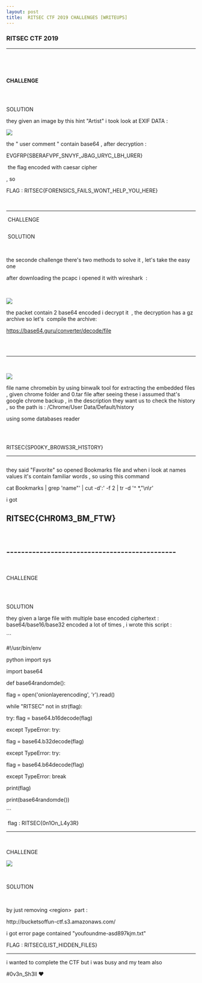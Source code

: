 ```yaml
---
layout: post
title:  RITSEC CTF 2019 CHALLENGES [WRITEUPS]
---
```

<h3><strong>RITSEC CTF 2019 </strong></h3>

<hr>


<p>&nbsp;</p>
<p>&nbsp;</p>
<p><strong>CHALLENGE</strong></p>
<p><img src="https://github.com/0xy4hy4/0xy4hy4.github.io/blob/master/_posts/RITSEC_img/Screenshot%20from%202019-11-18%2023-26-48.png?raw=true" alt="" /></p>
<p>&nbsp;</p>
<p>SOLUTION</p>
<p>they given an image by this hint "Artist" i took look at EXIF DATA :</p>
<p><img src="https://github.com/0xy4hy4/0xy4hy4.github.io/blob/master/_posts/RITSEC_img/Screenshot%20from%202019-11-18%2023-37-34.png?raw=true" /></p>
<p>the " user comment " contain base64 , after decryption :</p>
<p>EVGFRP{SBERAFVPF_SNVYF_JBAG_URYC_LBH_URER}</p>
<p>&nbsp;the flag encoded with caesar cipher&nbsp;</p>
<p>, so&nbsp;</p>
<p>FLAG :&nbsp;RITSEC{FORENSICS_FAILS_WONT_HELP_YOU_HERE}</p>
<p>&nbsp;</p>
<hr />
<p>&nbsp;CHALLENGE</p>
<p><img src="https://github.com/0xy4hy4/0xy4hy4.github.io/blob/master/_posts/RITSEC_img/Screenshot%20from%202019-11-18%2023-59-23.png?raw=true" alt="" /></p>
<p>&nbsp;SOLUTION</p>
<p>&nbsp;</p>
<p>the seconde challenge there's two methods to solve it , let's take the easy one</p>
<p>after downloading the pcapc i opened it with wireshark&nbsp; :</p>
<p>&nbsp;</p>
<p><img src="https://github.com/0xy4hy4/0xy4hy4.github.io/blob/master/_posts/RITSEC_img/Screenshot%20from%202019-11-18%2018-32-10.png?raw=true" /></p>
<p>the packet contain 2 base64 encoded i decrypt it&nbsp; , the decryption has a gz archive so let's&nbsp; compile the archive:</p>
<p><a href="https://base64.guru/converter/decode/file">https://base64.guru/converter/decode/file</a></p>
<p>&nbsp;</p>
<p><img src="https://github.com/0xy4hy4/0xy4hy4.github.io/blob/master/_posts/RITSEC_img/Screenshot%20from%202019-11-18%2018-45-09.png?raw=true" alt="" /></p>
<hr />
<p>&nbsp;</p>
<p><img src="https://github.com/0xy4hy4/0xy4hy4.github.io/blob/master/_posts/RITSEC_img/Screenshot%20from%202019-11-18%2018-54-10.png?raw=true" /></p>
<p>file name chromebin by using binwalk tool for extracting the embedded files , given chrome folder and 0.tar file after seeing these i assumed that's google chrome backup , in the description they want us to check the history , so the path is : /Chrome/User Data/Default/history</p>
<p>using some databases reader&nbsp;</p>
<p><img src="https://github.com/0xy4hy4/0xy4hy4.github.io/blob/master/_posts/RITSEC_img/Screenshot%20from%202019-11-18%2019-07-53.png?raw=true" alt="" /></p>
<p>&nbsp;</p>
<p>RITSEC{SP00KY_BR0WS3R_H1ST0RY}</p>
<hr />
<p><img src="https://github.com/0xy4hy4/0xy4hy4.github.io/blob/master/_posts/RITSEC_img/Screenshot%20from%202019-11-18%2019-09-42.png?raw=true" alt="" /></p>
<p>they said "Favorite" so opened Bookmarks file and when i look at names values it's contain familiar words , so using this command&nbsp;</p>
<p>cat Bookmarks | grep 'name"' | cut -d':' -f 2 | tr -d '^ *,"\n\r'</p>
<p>i got</p>
<h2>RITSEC{CHR0M3_BM_FTW}</h2>
<p>&nbsp;</p>
<h2>----------------------------------------------</h2>
<p>&nbsp;</p>
<p>CHALLENGE</p>
<p><img src="https://github.com/0xy4hy4/0xy4hy4.github.io/blob/master/_posts/RITSEC_img/Screenshot%20from%202019-11-18%2021-02-21.png?raw=true" alt="" /></p>
<p>&nbsp;</p>
<p>SOLUTION&nbsp;</p>
<p>they given a large file with multiple base encoded ciphertext : base64/base16/base32 encoded a lot of times , i wrote this script :</p>
<p>```</p>
<p>#!/usr/bin/env</p>
<p>python import sys</p>
<p>import base64</p>
<p>def base64randomde():</p>
<p>flag = open('onionlayerencoding', 'r').read()</p>
<p>while "RITSEC" not in str(flag):</p>
<p>try: flag = base64.b16decode(flag)</p>
<p>except TypeError: try:</p>
<p>flag = base64.b32decode(flag)</p>
<p>except TypeError: try:</p>
<p>flag = base64.b64decode(flag)</p>
<p>except TypeError: break</p>
<p>print(flag)</p>
<p>print(base64randomde())&nbsp;</p>
<p>```</p>
<p>&nbsp;flag : RITSEC{0n1On_L4y3R}</p>
<hr />
<p>&nbsp;</p>
<p>CHALLENGE</p>
<p><img src="https://github.com/0xy4hy4/0xy4hy4.github.io/blob/master/_posts/RITSEC_img/Screenshot%20from%202019-11-19%2000-18-34.png?raw=true" /></p>
<p>&nbsp;</p>
<p>SOLUTION</p>
<p>&nbsp;</p>
<p>by&nbsp;just removing &lt;region&gt;&nbsp; part :</p>
<p>http://bucketsoffun-ctf.s3.amazonaws.com/</p>
<p>i got error page contained "youfoundme-asd897kjm.txt"</p>
<p>FLAG : RITSEC{LIST_HIDDEN_FILES}</p>
<hr />
<p>i wanted to complete the CTF but i was busy and my team also</p>
<p>#0v3n_Sh3ll ❤</p>
